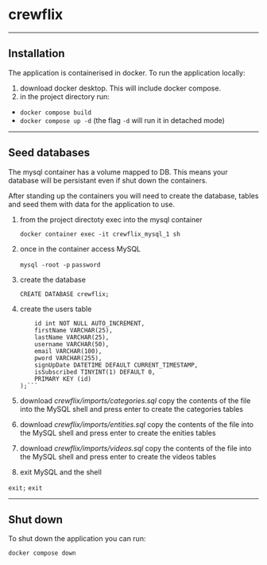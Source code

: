 # crewflix

---

## Installation

The application is containerised in docker. To run the application locally:

1. download docker desktop. This will include docker compose.
2. in the project directory run:

- `docker compose build`
- `docker compose up -d` (the flag `-d` will run it in detached mode)

---

## Seed databases

The mysql container has a volume mapped to DB. This means your database will be persistant even if shut down the containers.

After standing up the containers you will need to create the database, tables and seed them with data for the application to use.

1. from the project directoty exec into the mysql container

   `docker container exec -it crewflix_mysql_1 sh`

2. once in the container access MySQL

   `mysql -root -p`
   `password`

3. create the database

   `CREATE DATABASE crewflix;`

4. create the users table

   ```CREATE TABLE users (
       id int NOT NULL AUTO_INCREMENT,
       firstName VARCHAR(25),
       lastName VARCHAR(25),
       username VARCHAR(50),
       email VARCHAR(100),
       pword VARCHAR(255),
       signUpDate DATETIME DEFAULT CURRENT_TIMESTAMP,
       isSubscribed TINYINT(1) DEFAULT 0,
       PRIMARY KEY (id)
   );```

   ````

5. download _crewflix/imports/categories.sql_ copy the contents of the file into the MySQL shell and press enter to create the categories tables

6. download _crewflix/imports/entities.sql_ copy the contents of the file into the MySQL shell and press enter to create the enities tables

7. download _crewflix/imports/videos.sql_ copy the contents of the file into the MySQL shell and press enter to create the videos tables

8. exit MySQL and the shell

`exit;`
`exit`

---

## Shut down

To shut down the application you can run:

`docker compose down`
